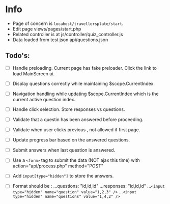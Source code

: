 # Info
* Page of concern is `locahost/travellersplate/start`.
* Edit page views/pages/start.php
* Related controller is at js/controller/quiz_controller.js
* Data loaded from test json api/questions.json

## Todo's:
- [ ] Handle preloading. Current page has fake preloader. Click the link to load MainScreen ui.
- [ ] Display questions correctly while maintaining $scope.CurrentIndex.
- [ ] Navigation handling while updating $scope.CurrentIndex which is the current active question index.
- [ ] Handle click selection. Store responses vs questions.
- [ ] Validate that a questin has been answered before proceeding.
- [ ] Validate when user clicks previous , not allowed if first page.
- [ ] Update progress bar based on the answered questions.
- [ ] Submit answers when last question is answered.
- [ ] Use a `<form>` tag to submit the data (NOT ajax this time) with action="api/process.php" method="POST" 
- [ ] Add `input[type="hidden"]` to store the answers.
- [ ] Format should be :
	...questions: "id,id,id"
	...responses: "id,id,id"
	...`<input type="hidden" name="question" value="1,2,3" />`
	...`<input type="hidden" name="questions" value="1,4,2" />`
	